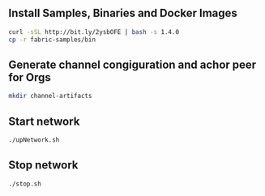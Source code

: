 ## Install Samples, Binaries and Docker Images

```bash
curl -sSL http://bit.ly/2ysbOFE | bash -s 1.4.0
cp -r fabric-samples/bin
```

## Generate channel congiguration and achor peer for Orgs

```bash
mkdir channel-artifacts
```

## Start network

```bash
./upNetwork.sh
```

## Stop network

```bash
./stop.sh
```

